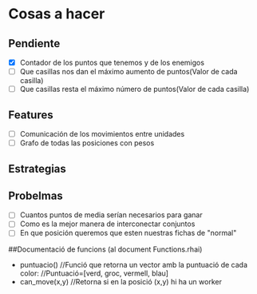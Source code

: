 # Cosas a hacer
## Pendiente
- [X] Contador de los puntos que tenemos y de los enemigos
- [ ] Que casillas nos dan el máximo aumento de puntos(Valor de cada casilla)
- [ ] Que casillas resta el máximo número de puntos(Valor de cada casilla)

## Features
- [ ] Comunicación de los movimientos entre unidades
- [ ] Grafo de todas las posiciones con pesos
## Estrategias
## Probelmas
- [ ] Cuantos puntos de media serían necesarios para ganar
- [ ] Como es la mejor manera de interconectar conjuntos
- [ ] En que posición queremos que esten nuestras fichas de "normal"

##Documentació de funcions (al document Functions.rhai)
- puntuacio()
//Funció que retorna un vector amb la puntuació de cada color:
//Puntuació=[verd, groc, vermell, blau]
- can_move(x,y)
//Retorna si en la posició (x,y) hi ha un worker
